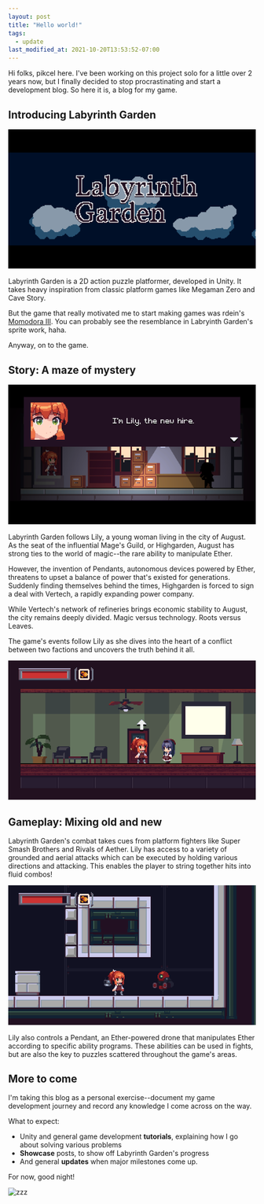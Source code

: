 ```yaml
---
layout: post
title: "Hello world!"
tags:
  - update
last_modified_at: 2021-10-20T13:53:52-07:00
---
```


Hi folks, pikcel here. I've been working on this project solo for a little over 2
years now, but I finally decided to stop procrastinating and start a development blog.
So here it is, a blog for my game.

## Introducing Labyrinth Garden

![Title card.](/assets/images/2021-10-20-hello-world/title.png)

Labyrinth Garden is a 2D action puzzle platformer, developed in Unity. It takes
heavy inspiration from classic platform games like Megaman Zero and Cave Story.

But the game that really motivated me to start making games was rdein's
[Momodora III](https://rdein.itch.io/momodora-iii). You can probably see the resemblance in Labryinth Garden's sprite work, haha.

Anyway, on to the game.

## Story: A maze of mystery

![Keep it cool.](/assets/images/2021-10-20-hello-world/lily.png)

Labyrinth Garden follows Lily, a young woman living in the city of August.
As the seat of the influential Mage's Guild, or Highgarden, August has strong ties to the world
of magic--the rare ability to manipulate Ether.

However, the invention of Pendants, autonomous devices powered by Ether, threatens
to upset a balance of power that's existed for generations. Suddenly finding themselves
behind the times, Highgarden is forced to sign a deal with Vertech, a rapidly
expanding power company. 

While Vertech's network of refineries brings economic stability to August,
the city remains deeply divided. Magic versus technology. 
Roots versus Leaves.

The game's events follow Lily as she dives into the heart of a conflict between
two factions and uncovers the truth behind it all.

![A day in the life.](/assets/images/2021-10-20-hello-world/office.png)

## Gameplay: Mixing old and new
Labyrinth Garden's combat takes cues from platform fighters like Super Smash
Brothers and Rivals of Aether. Lily has access to a variety of grounded and 
aerial attacks which can be executed by holding various directions and attacking.
This enables the player to string together hits into fluid combos!

![That ain't Falco.](/assets/images/2021-10-20-hello-world/examplecombo.gif)

Lily also controls a Pendant, an Ether-powered drone that manipulates Ether
according to specific ability programs. These abilities can be used in fights,
but are also the key to puzzles scattered throughout the game's areas.

## More to come

I'm taking this blog as a personal exercise--document my game development journey
and record any knowledge I come across on the way. 

What to expect:
* Unity and general game development **tutorials**, explaining how I go about solving various problems
* **Showcase** posts, to show off Labyrinth Garden's progress
* And general **updates** when major milestones come up.

For now, good night!

![zzz]({{site.url}}/assets/images/2021-10-20-hello-world/good_night.png)